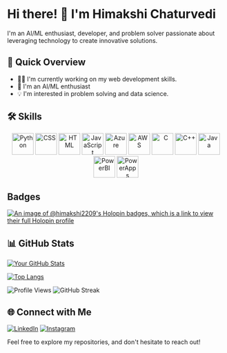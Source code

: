 # Hi there! 👋 I'm Himakshi Chaturvedi

I'm an AI/ML enthusiast, developer, and problem solver passionate about leveraging technology to create innovative solutions.

## 🚀 Quick Overview

- 👨‍💻 I'm currently working on my web development skills.
- 🌱 I'm an AI/ML enthusiast
- 💡 I'm interested in problem solving and data science.

## 🛠️ Skills

<div align="center">
<img src="https://www.python.org/static/community_logos/python-logo-master-v3-TM.png" alt="Python" height="50"/>
<img src="https://upload.wikimedia.org/wikipedia/commons/thumb/d/d5/CSS3_logo_and_wordmark.svg/2560px-CSS3_logo_and_wordmark.svg.png" alt="CSS" height="50"/>
<img src="https://upload.wikimedia.org/wikipedia/commons/6/61/HTML5_logo_and_wordmark.svg" alt="HTML" height="50"/>
<img src="https://upload.wikimedia.org/wikipedia/commons/6/6a/JavaScript-logo.png" alt="JavaScript" height="50"/>
<img src="https://upload.wikimedia.org/wikipedia/commons/a/a8/Microsoft_Azure_Logo.svg" alt="Azure" height="50"/>
<img src="https://upload.wikimedia.org/wikipedia/commons/9/93/Amazon_Web_Services_Logo.svg" alt="AWS" height="50"/>
<img src="https://upload.wikimedia.org/wikipedia/commons/1/19/C_Logo.png" alt="C" height="50"/>
<img src="https://upload.wikimedia.org/wikipedia/commons/1/18/ISO_C%2B%2B_Logo.svg" alt="C++" height="50"/>
<img src="https://upload.wikimedia.org/wikipedia/en/thumb/3/30/Java_programming_language_logo.svg/131px-Java_programming_language_logo.svg.png" alt="Java" height="50"/>
<img src="https://img.icons8.com/color/452/power-bi.png" alt="PowerBI" height="50"/>
<img src="https://img.icons8.com/color/452/microsoft-power-platform.png" alt="PowerApps" height="50"/>
</div>


## Badges
[![An image of @himakshi2209's Holopin badges, which is a link to view their full Holopin profile](https://holopin.me/himakshi2209)](https://holopin.io/@himakshi2209)


## 📊 GitHub Stats

[![Your GitHub Stats](https://github-readme-stats.vercel.app/api?username=himakshi2209&show_icons=true&count_private=true&hide=contribs,prs&theme=radical)](https://github.com/himakshi2209)

[![Top Langs](https://github-readme-stats.vercel.app/api/top-langs/?username=himakshi2209&layout=compact&theme=radical)](https://github.com/himakshi2209)

![Profile Views](https://komarev.com/ghpvc/?username=himakshi2209)
![GitHub Streak](https://github-readme-streak-stats.herokuapp.com/?user=himakshi2209&theme=radical)

## 🌐 Connect with Me

[![LinkedIn](https://img.shields.io/badge/LinkedIn-Connect-blue)](https://www.linkedin.com/in/himakshi-chaturvedi-928370223)
[![Instagram](https://img.shields.io/badge/Instagram-Follow-E4405F)](https://www.instagram.com/himakshiiii_/)

Feel free to explore my repositories, and don't hesitate to reach out!


<!--
**himakshi2209/himakshi2209** is a ✨ _special_ ✨ repository because its `README.md` (this file) appears on your GitHub profile.

Here are some ideas to get you started:

- 🔭 I’m currently working on ...
- 🌱 I’m currently learning ...
- 👯 I’m looking to collaborate on ...
- 🤔 I’m looking for help with ...
- 💬 Ask me about ...
- 📫 How to reach me: ...
- 😄 Pronouns: ...
- ⚡ Fun fact: ...
-->
